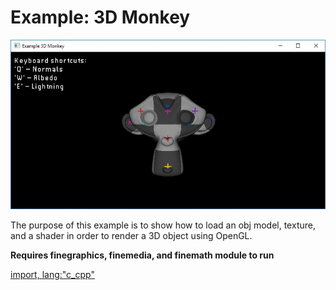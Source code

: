 # Example: 3D Monkey

![Screenshot](3d-monkey.jpg)

The purpose of this example is to show how to load an obj model, texture, and a shader in order to render a 3D object using OpenGL. 

**Requires finegraphics, finemedia, and finemath module to run**

[import, lang:"c_cpp"](../../examples/media/3dmonkey.cpp)
